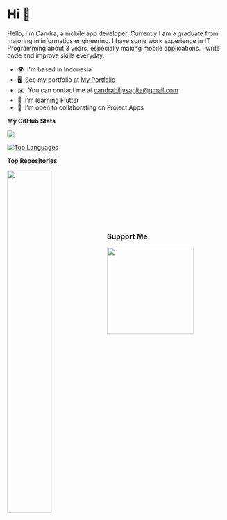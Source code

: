 Hi 👋 
====================================
<!-- 
Mobile Apps Developer
--------------------- -->

Hello, I'm Candra, a mobile app developer. Currently I am a graduate from majoring in informatics engineering. I have some work experience in IT Programming about 3 years, especially making mobile applications. I write code and improve skills everyday.

* 🌍  I'm based in Indonesia
* 🖥️  See my portfolio at [My Portfolio](http://github.com/candrabisa)
* ✉️  You can contact me at [candrabillysagita@gmail.com](mailto:candrabillysagita@gmail.com)
* 🧠  I'm learning Flutter
* 🤝  I'm open to collaborating on Project Apps

<!-- <a href="https://www.github.com/candrabisa" target="_blank" rel="noreferrer"><img
src="https://img.shields.io/github/followers/candrabisa?logo=github&style=for-the-badge&color=0891b2&labelColor=181824" /></a> -->

<!-- ### Skills

<p align="left">
<a href="https://www.oracle.com/java/" target="_blank" rel="noreferrer"><img src="https://raw.githubusercontent.com/danielcranney/readme-generator/main/public/icons/skills/java-colored.svg" width="36" height="36" alt="Java" /></a>
<a href="https://dart.dev/" target="_blank" rel="noreferrer"><img src="https://raw.githubusercontent.com/danielcranney/readme-generator/main/public/icons/skills/dart-colored.svg" width="36" height="36" alt="Dart" /></a>
<a href="https://www.php.net/" target="_blank" rel="noreferrer"><img src="https://raw.githubusercontent.com/danielcranney/readme-generator/main/public/icons/skills/php-colored.svg" width="36" height="36" alt="PHP" /></a>
<a href="https://firebase.google.com/" target="_blank" rel="noreferrer"><img src="https://raw.githubusercontent.com/danielcranney/readme-generator/main/public/icons/skills/firebase-colored.svg" width="36" height="36" alt="Firebase" /></a>
<a href="https://www.mysql.com/" target="_blank" rel="noreferrer"><img src="https://raw.githubusercontent.com/danielcranney/readme-generator/main/public/icons/skills/mysql-colored.svg" width="36" height="36" alt="MySQL" /></a>
<a href="https://flutter.dev/" target="_blank" rel="noreferrer"><img src="https://raw.githubusercontent.com/danielcranney/readme-generator/main/public/icons/skills/flutter-colored.svg" width="36" height="36" alt="Flutter" /></a>
<a href="https://laravel.com/" target="_blank" rel="noreferrer"><img src="https://raw.githubusercontent.com/danielcranney/readme-generator/main/public/icons/skills/laravel-colored.svg" width="36" height="36" alt="Lavarel" /></a>
<a href="https://www.figma.com/" target="_blank" rel="noreferrer"><img src="https://raw.githubusercontent.com/danielcranney/readme-generator/main/public/icons/skills/figma-colored.svg" width="36" height="36" alt="Figma" /></a>
</p> -->


<!-- ### Badges -->

<b>My GitHub Stats</b>

<a href="http://www.github.com/candrabisa"><img src="https://github-readme-streak-stats.herokuapp.com/?user=candrabisa&stroke=ffffff&background=181824&ring=10b981&fire=10b981&currStreakNum=ffffff&currStreakLabel=10b981&sideNums=ffffff&sideLabels=ffffff&dates=ffffff&hide_border=true" /></a>

<a href="https://github.com/candrabisa" align="left"><img src="https://github-readme-stats.vercel.app/api/top-langs/?username=candrabisa&langs_count=10&title_color=10b981&text_color=ffffff&icon_color=0891b2&bg_color=181824&hide_border=true&locale=en&custom_title=Top%20%Languages" alt="Top Languages" /></a>

<b>Top Repositories</b>

<div width="100%" align="center"><a href="https://github.com/candrabisa/kedai" align="left"><img align="left" width="45%" src="https://github-readme-stats.vercel.app/api/pin/?username=candrabisa&repo=kedai&title_color=10b981&text_color=ffffff&icon_color=0891b2&bg_color=181824&hide_border=true&locale=en" /></a></div><br /><br /><br /><br /><br /><br /><br />

### Support Me

<a href="https://www.buymeacoffee.com/candrabisa"><img src="https://cdn.buymeacoffee.com/buttons/v2/default-yellow.png" width="200" /></a>

<!-- ### Hi there 👋

<!--
**candrabisa/candrabisa** is a ✨ _special_ ✨ repository because its `README.md` (this file) appears on your GitHub profile.

Here are some ideas to get you started:

- 🔭 I’m currently working on ...
- 🌱 I’m currently learning ...
- 👯 I’m looking to collaborate on ...
- 🤔 I’m looking for help with ...
- 💬 Ask me about ...
- 📫 How to reach me: ...
- 😄 Pronouns: ...
- ⚡ Fun fact: ...
-->
